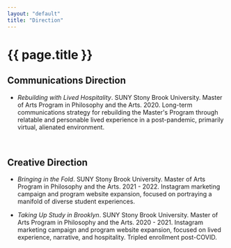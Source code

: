 ```yaml
---
layout: "default"
title: "Direction"
---
```


# {{ page.title }}

## Communications Direction

* *Rebuilding with Lived Hospitality*. SUNY Stony Brook University. Master of Arts Program in Philosophy and the Arts. 2020. Long-term communications strategy for rebuilding the Master's Program through relatable and personable lived experience in a post-pandemic, primarily virtual, alienated environment.

<br>


## Creative Direction

* *Bringing in the Fold*. SUNY Stony Brook University. Master of Arts Program in Philosophy and the Arts. 2021 - 2022. Instagram marketing campaign and program website expansion, focused on  portraying a manifold of diverse student experiences.

* *Taking Up Study in Brooklyn*. SUNY Stony Brook University. Master of Arts Program in Philosophy and the Arts. 2020 - 2021. Instagram marketing campaign and program website expansion, focused on lived experience, narrative, and hospitality. Tripled enrollment post-COVID.
